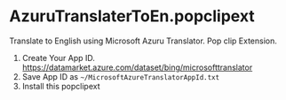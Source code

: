 # AzuruTranslaterToEn.popclipext
Translate to English using Microsoft Azuru Translator. Pop clip Extension.

1. Create Your App ID. https://datamarket.azure.com/dataset/bing/microsofttranslator
2. Save App ID as `~/MicrosoftAzureTranslatorAppId.txt`
3. Install this popclipext
